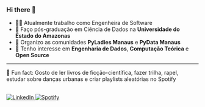 ### Hi there 👋

- :woman_technologist: Atualmente trabalho como Engenheira de Software
- :game_die: Faço pós-graduação em Ciência de Dados na **Universidade do Estado do Amazonas**
- :snake: Organizo as comunidades **PyLadies Manaus** e **PyData Manaus**
- :star2:	Tenho interesse em **Engenharia de Dados**, **Computação Teórica** e **Open Source**


---

:watermelon: Fun fact: Gosto de ler livros de ficção-científica, fazer trilha, rapel, estudar sobre danças urbanas e criar playlists aleatórias no Spotify
<br>
<br>

<div id="social-media">
<a href="https://www.linkedin.com/in/julianyraiol/"> <img alt="LinkedIn" src="https://img.shields.io/badge/linkedin-%230077B5.svg?style=for-the-badge&logo=linkedin&logoColor=white" /> </a>
<a href="https://open.spotify.com/user/julianyraiol"> <img alt="Spotify" src="https://img.shields.io/badge/Spotify-1ED760?style=for-the-badge&logo=spotify&logoColor=white" /> </a>
</div>
